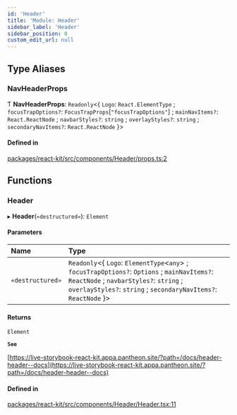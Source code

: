 ```yaml
---
id: 'Header'
title: 'Module: Header'
sidebar_label: 'Header'
sidebar_position: 0
custom_edit_url: null
---
```


## Type Aliases

### NavHeaderProps

Ƭ **NavHeaderProps**: `Readonly`<{ `Logo`: `React.ElementType` ;
`focusTrapOptions?`: `FocusTrapProps`[``"focusTrapOptions"``] ; `mainNavItems?`:
`React.ReactNode` ; `navbarStyles?`: `string` ; `overlayStyles?`: `string` ;
`secondaryNavItems?`: `React.ReactNode` }\>

#### Defined in

[packages/react-kit/src/components/Header/props.ts:2](https://github.com/pantheon-systems/decoupled-kit-js/blob/9ff365d0/packages/react-kit/src/components/Header/props.ts#L2)

## Functions

### Header

▸ **Header**(`«destructured»`): `Element`

#### Parameters

| Name             | Type                                                                                                                                                                                                        |
| :--------------- | :---------------------------------------------------------------------------------------------------------------------------------------------------------------------------------------------------------- |
| `«destructured»` | `Readonly`<{ `Logo`: `ElementType`<`any`\> ; `focusTrapOptions?`: `Options` ; `mainNavItems?`: `ReactNode` ; `navbarStyles?`: `string` ; `overlayStyles?`: `string` ; `secondaryNavItems?`: `ReactNode` }\> |

#### Returns

`Element`

**`See`**

[https://live-storybook-react-kit.appa.pantheon.site/?path=/docs/header-header--docs](https://live-storybook-react-kit.appa.pantheon.site/?path=/docs/header-header--docs)

#### Defined in

[packages/react-kit/src/components/Header/Header.tsx:11](https://github.com/pantheon-systems/decoupled-kit-js/blob/9ff365d0/packages/react-kit/src/components/Header/Header.tsx#L11)
